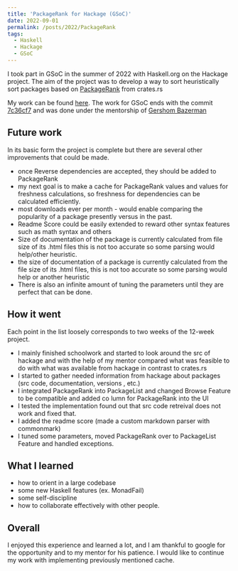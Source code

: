 ```yaml
---
title: 'PackageRank for Hackage (GSoC)'
date: 2022-09-01
permalink: /posts/2022/PackageRank
tags:
  - Haskell
  - Hackage
  - GSoC
---
```


I took part in GSoC in the summer of 2022 with Haskell.org on the Hackage project. The aim of the project was to develop a way to sort heuristically sort packages based on [PackageRank](https://gitlab.com/crates.rs/crates.rs/-/blob/main/ranking/src/lib_ranking.rs) from crates.rs

My work can be found [here](https://github.com/haskell/hackage-server/pull/1091). The work for GSoC ends with the commit [7c36cf7](https://github.com/haskell/hackage-server/pull/1091/commits/7c36cf7e42d8d0a19ba3d9b0c46d56c5cde52d86) and was done under the mentorship of [Gershom Bazerman](http://gbaz.github.io/)

## Future work

In its basic form the project is complete but there are several other improvements that could be made.

- once Reverse dependencies are accepted, they should be added to PackageRank
- my next goal is to make a cache for PackageRank values and values for freshness calculations, so freshness for dependencies can be calculated efficiently.
- most downloads ever per month - would enable comparing the popularity of a package presently versus in the past.
- Readme Score could be easily extended to reward other syntax features such as math syntax and others
- Size of documentation of the package is currently calculated from file size of its .html files this is not too accurate so some parsing would help/other heuristic.
- the size of documentation of a package is currently calculated from the file size of its .html files, this is not too accurate so some parsing would help or another heuristic
- There is also an infinite amount of tuning the parameters until they are perfect that can be done.

## How it went

Each point in the list loosely corresponds to two weeks of the 12-week project.

- I mainly finished schoolwork and started to look around the src of hackage and with the help of my mentor compared what was feasible to do with what was available from hackage in contrast to crates.rs
- I started to gather needed information from hackage about packages (src code, documentation, versions , etc.)
- I integrated PackageRank into PackageList and changed Browse Feature to be compatible and added co    lumn for PackageRank into the UI
- I tested the implementation found out that src code retreival does not work and fixed that.
- I added the readme score (made a custom markdown parser with commonmark)
- I tuned some parameters, moved PackageRank over to PackageList Feature and handled exceptions.

## What I learned

- how to orient in a large codebase 
- some new Haskell features (ex. MonadFail)
- some self-discipline
- how to collaborate effectively with other people.

## Overall

I enjoyed this experience and learned a lot, and I am thankful to google for the opportunity and to my mentor for his patience. I would like to continue my work with implementing previously mentioned cache.
